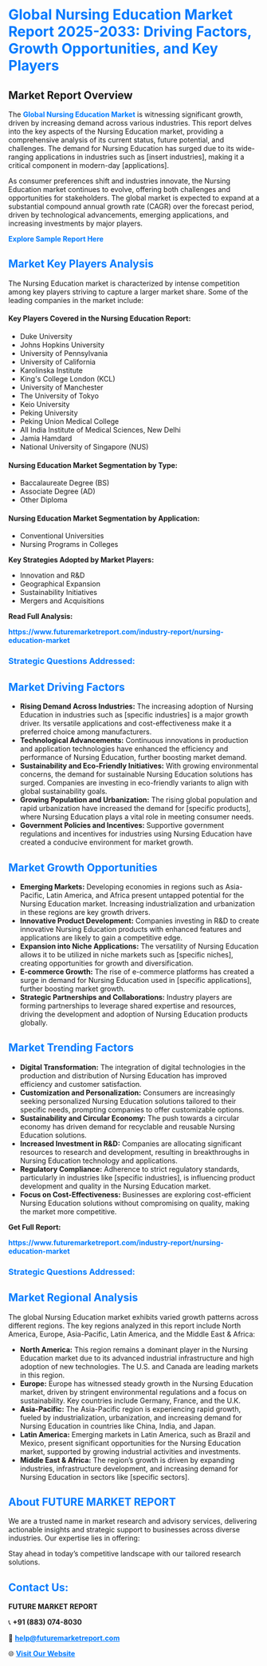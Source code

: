 <h1 style="color: #007BFF;">Global Nursing Education Market Report 2025-2033: Driving Factors, Growth Opportunities, and Key Players</h1>

<section id="overview">
<h2>Market Report Overview</h2>
<p>The <a href="https://www.futuremarketreport.com/industry-report/nursing-education-market" style="color: #007BFF; text-decoration: none;"><strong>Global Nursing Education Market</strong></a> is witnessing significant growth, driven by increasing demand across various industries. This report delves into the key aspects of the Nursing Education market, providing a comprehensive analysis of its current status, future potential, and challenges. The demand for Nursing Education has surged due to its wide-ranging applications in industries such as [insert industries], making it a critical component in modern-day [applications].</p>
<p>As consumer preferences shift and industries innovate, the Nursing Education market continues to evolve, offering both challenges and opportunities for stakeholders. The global market is expected to expand at a substantial compound annual growth rate (CAGR) over the forecast period, driven by technological advancements, emerging applications, and increasing investments by major players.</p>
</section>

<section id="overview">
<p><a href="https://www.futuremarketreport.com/request-sample/reportId=28448" style="color: #007BFF; text-decoration: none;"><strong>Explore Sample Report Here</strong></a></p>
</section>

<section id="key-players">
<h2 style="color: #007BFF;">Market Key Players Analysis</h2>
<p>The Nursing Education market is characterized by intense competition among key players striving to capture a larger market share. Some of the leading companies in the market include:</p>
<h4>Key Players Covered in the Nursing Education Report:</h4>
<ul><li>Duke University</li><li>Johns Hopkins University</li><li>University of Pennsylvania</li><li>University of California</li><li>Karolinska Institute</li><li>King&#039;s College London (KCL)</li><li>University of Manchester</li><li>The University of Tokyo</li><li>Keio University</li><li>Peking University</li><li>Peking Union Medical College</li><li>All India Institute of Medical Sciences, New Delhi</li><li>Jamia Hamdard</li><li>National University of Singapore (NUS)</li></ul>
<h4>Nursing Education Market Segmentation by Type:</h4>
<ul><li>Baccalaureate Degree (BS)</li><li>Associate Degree (AD)</li><li>Other Diploma</li></ul>

<h4>Nursing Education Market Segmentation by Application:</h4>
<ul><li>Conventional Universities</li><li>Nursing Programs in Colleges</li></ul>
<p><strong>Key Strategies Adopted by Market Players:</strong></p>
<ul>
<li>Innovation and R&D</li>
<li>Geographical Expansion</li>
<li>Sustainability Initiatives</li>
<li>Mergers and Acquisitions</li>
</ul>
</section>

<section>
<p><strong>Read Full Analysis: </strong></p><a href="https://www.futuremarketreport.com/industry-report/nursing-education-market" style="color: #007BFF; text-decoration: none;"><strong>https://www.futuremarketreport.com/industry-report/nursing-education-market</strong></a>
<h3 style="color: #007BFF;">Strategic Questions Addressed:</h3>
</section>

<section id="driving-factors">
<h2 style="color: #007BFF;">Market Driving Factors</h2>
<ul>
<li><strong>Rising Demand Across Industries:</strong> The increasing adoption of Nursing Education in industries such as [specific industries] is a major growth driver. Its versatile applications and cost-effectiveness make it a preferred choice among manufacturers.</li>
<li><strong>Technological Advancements:</strong> Continuous innovations in production and application technologies have enhanced the efficiency and performance of Nursing Education, further boosting market demand.</li>
<li><strong>Sustainability and Eco-Friendly Initiatives:</strong> With growing environmental concerns, the demand for sustainable Nursing Education solutions has surged. Companies are investing in eco-friendly variants to align with global sustainability goals.</li>
<li><strong>Growing Population and Urbanization:</strong> The rising global population and rapid urbanization have increased the demand for [specific products], where Nursing Education plays a vital role in meeting consumer needs.</li>
<li><strong>Government Policies and Incentives:</strong> Supportive government regulations and incentives for industries using Nursing Education have created a conducive environment for market growth.</li>
</ul>
</section>

<section id="growth-opportunities">
<h2 style="color: #007BFF;">Market Growth Opportunities</h2>
<ul>
<li><strong>Emerging Markets:</strong> Developing economies in regions such as Asia-Pacific, Latin America, and Africa present untapped potential for the Nursing Education market. Increasing industrialization and urbanization in these regions are key growth drivers.</li>
<li><strong>Innovative Product Development:</strong> Companies investing in R&D to create innovative Nursing Education products with enhanced features and applications are likely to gain a competitive edge.</li>
<li><strong>Expansion into Niche Applications:</strong> The versatility of Nursing Education allows it to be utilized in niche markets such as [specific niches], creating opportunities for growth and diversification.</li>
<li><strong>E-commerce Growth:</strong> The rise of e-commerce platforms has created a surge in demand for Nursing Education used in [specific applications], further boosting market growth.</li>
<li><strong>Strategic Partnerships and Collaborations:</strong> Industry players are forming partnerships to leverage shared expertise and resources, driving the development and adoption of Nursing Education products globally.</li>
</ul>
</section>

<section id="trending-factors">
<h2 style="color: #007BFF;">Market Trending Factors</h2>
<ul>
<li><strong>Digital Transformation:</strong> The integration of digital technologies in the production and distribution of Nursing Education has improved efficiency and customer satisfaction.</li>
<li><strong>Customization and Personalization:</strong> Consumers are increasingly seeking personalized Nursing Education solutions tailored to their specific needs, prompting companies to offer customizable options.</li>
<li><strong>Sustainability and Circular Economy:</strong> The push towards a circular economy has driven demand for recyclable and reusable Nursing Education solutions.</li>
<li><strong>Increased Investment in R&D:</strong> Companies are allocating significant resources to research and development, resulting in breakthroughs in Nursing Education technology and applications.</li>
<li><strong>Regulatory Compliance:</strong> Adherence to strict regulatory standards, particularly in industries like [specific industries], is influencing product development and quality in the Nursing Education market.</li>
<li><strong>Focus on Cost-Effectiveness:</strong> Businesses are exploring cost-efficient Nursing Education solutions without compromising on quality, making the market more competitive.</li>
</ul>
</section>

<section>
<p><strong>Get Full Report: </strong></p><a href="https://www.futuremarketreport.com/industry-report/nursing-education-market" style="color: #007BFF; text-decoration: none;"><strong>https://www.futuremarketreport.com/industry-report/nursing-education-market</strong></a>
<h3 style="color: #007BFF;">Strategic Questions Addressed:</h3>
</section>


<section id="regional-analysis">
<h2 style="color: #007BFF;">Market Regional Analysis</h2>
<p>The global Nursing Education market exhibits varied growth patterns across different regions. The key regions analyzed in this report include North America, Europe, Asia-Pacific, Latin America, and the Middle East & Africa:</p>
<ul>
<li><strong>North America:</strong> This region remains a dominant player in the Nursing Education market due to its advanced industrial infrastructure and high adoption of new technologies. The U.S. and Canada are leading markets in this region.</li>
<li><strong>Europe:</strong> Europe has witnessed steady growth in the Nursing Education market, driven by stringent environmental regulations and a focus on sustainability. Key countries include Germany, France, and the U.K.</li>
<li><strong>Asia-Pacific:</strong> The Asia-Pacific region is experiencing rapid growth, fueled by industrialization, urbanization, and increasing demand for Nursing Education in countries like China, India, and Japan.</li>
<li><strong>Latin America:</strong> Emerging markets in Latin America, such as Brazil and Mexico, present significant opportunities for the Nursing Education market, supported by growing industrial activities and investments.</li>
<li><strong>Middle East & Africa:</strong> The region’s growth is driven by expanding industries, infrastructure development, and increasing demand for Nursing Education in sectors like [specific sectors].</li>
</ul>
</section>

<footer>
<h2 style="color: #007BFF;">About FUTURE MARKET REPORT</h2>
<p>We are a trusted name in market research and advisory services, delivering actionable insights and strategic support to businesses across diverse industries. Our expertise lies in offering:</p>

<p>Stay ahead in today’s competitive landscape with our tailored research solutions.</p>

<h2 style="color: #007BFF;">Contact Us:</h2>
<p><strong>FUTURE MARKET REPORT</strong></p>
<p>📞 <strong>+91 (883) 074-8030</strong></p>
<p>📧 <strong><a href="mailto:help@futuremarketreport.com" style="color: #007BFF;">help@futuremarketreport.com</a></strong></p>
<p>🌐 <strong><a href="https://www.futuremarketreport.com/" style="color: #007BFF;">Visit Our Website</a></strong></p>
</footer>